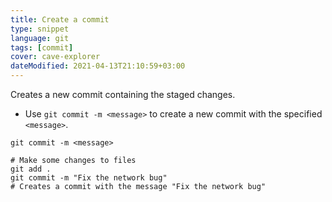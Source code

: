 ```yaml
---
title: Create a commit
type: snippet
language: git
tags: [commit]
cover: cave-explorer
dateModified: 2021-04-13T21:10:59+03:00
---
```


Creates a new commit containing the staged changes.

- Use `git commit -m <message>` to create a new commit with the specified `<message>`.

```shell
git commit -m <message>
```

```shell
# Make some changes to files
git add .
git commit -m "Fix the network bug"
# Creates a commit with the message "Fix the network bug"
```
